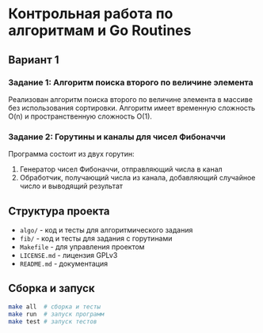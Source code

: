 # Контрольная работа по алгоритмам и Go Routines

## Вариант 1

### Задание 1: Алгоритм поиска второго по величине элемента
Реализован алгоритм поиска второго по величине элемента в массиве без использования сортировки. 
Алгоритм имеет временную сложность O(n) и пространственную сложность O(1).

### Задание 2: Горутины и каналы для чисел Фибоначчи
Программа состоит из двух горутин:
1. Генератор чисел Фибоначчи, отправляющий числа в канал
2. Обработчик, получающий числа из канала, добавляющий случайное число и выводящий результат

## Структура проекта
- `algo/` - код и тесты для алгоритмического задания
- `fib/` - код и тесты для задания с горутинами
- `Makefile` - для управления проектом
- `LICENSE.md` - лицензия GPLv3
- `README.md` - документация

## Сборка и запуск
```bash
make all  # сборка и тесты
make run  # запуск программ
make test # запуск тестов